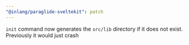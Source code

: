 ```yaml
---
"@inlang/paraglide-sveltekit": patch
---
```


`init` command now generates the `src/lib` directory if it does not exist. Previously it would just crash
